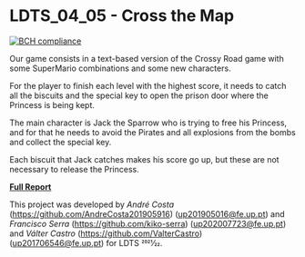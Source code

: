 # LDTS_04_05 - Cross the Map

[![BCH compliance](https://bettercodehub.com/edge/badge/FEUP-LDTS-2021/ldts-project-assignment-g0405?branch=master&token=ddf1ebce54df1d51bddbfb146e3d8630c660b27d)](https://bettercodehub.com/)

Our game consists in a text-based version of the Crossy Road game with some SuperMario combinations and some new characters.

For the player to finish each level with the highest score, it needs to catch all the biscuits and the special key to open the prison door where the Princess is being kept.

The main character is Jack the Sparrow who is trying to free his Princess, and for that he needs to avoid the Pirates and all explosions from the bombs and collect the special key.

Each biscuit that Jack catches makes his score go up, but these are not necessary to release the Princess.

[**Full Report**](docs/README.md)

This project was developed by _André Costa_ (https://github.com/AndreCosta201905916) (up201905016@fe.up.pt) and _Francisco Serra_ (https://github.com/kiko-serra) (up202007723@fe.up.pt) and _Válter Castro_ (https://github.com/ValterCastro) (up201706546@fe.up.pt) for LDTS 2021⁄22.
